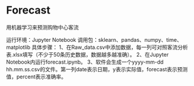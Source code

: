 # Forecast
用机器学习来预测购物中心客流

运行环境：Jupyter Notebook
调用包：sklearn、pandas、numpy、time、matplotlib
具体步骤：
1、在Raw_data.csv中添加数据，每一列可对照客流分析表.xlsx填写（不少于50条历史数据，数据越多越准确）。
2、在Jupyter Notebook内运行forecast.ipynb。
3、软件会生成一个yyyy-mm-dd hh.mm.ss.csv的文件。第一列date表示日期，y表示实际值，forecast表示预测值，percent表示准确率。
